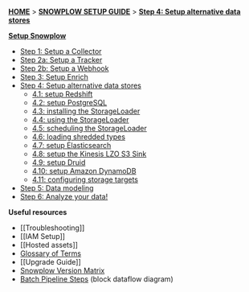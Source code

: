 [**HOME**](Home) > [**SNOWPLOW SETUP GUIDE**](setting-up-snowplow) > [**Step 4: Setup alternative data stores**](setting-up-alternative-data-stores)

[**Setup Snowplow**](setting-up-snowplow)

- [Step 1: Setup a Collector](setting-up-a-collector)
- [Step 2a: Setup a Tracker](Setting-up-a-tracker)
- [Step 2b: Setup a Webhook](Setting-up-a-webhook)
- [Step 3: Setup Enrich](setting-up-enrich)
- [Step 4: Setup alternative data stores](setting-up-alternative-data-stores)
  - [4.1: setup Redshift](setting-up-redshift)  
  - [4.2: setup PostgreSQL](setting-up-postgresql)  
  - [4.3: installing the StorageLoader](1-installing-the-storageloader)  
  - [4.4: using the StorageLoader](2-using-the-storageloader)  
  - [4.5: scheduling the StorageLoader](3-scheduling-the-storageloader)  
  - [4.6: loading shredded types](4-Loading-shredded-types)  
  - [4.7: setup Elasticsearch](kinesis-elasticsearch-sink-setup)  
  - [4.8: setup the Kinesis LZO S3 Sink](kinesis-lzo-s3-sink-setup)  
  - [4.9: setup Druid](Setting-up-Druid)  
  - [4.10: setup Amazon DynamoDB](Setting-up-Amazon-DynamoDB)  
  - [4.11: configuring storage targets](Configuring-storage-targets)  
- [Step 5: Data modeling](getting-started-with-data-modeling)  
- [Step 6: Analyze your data!](getting-started-analyzing-snowplow-data)

**Useful resources**  

- [[Troubleshooting]]  
- [[IAM Setup]]   
- [[Hosted assets]]  
- [Glossary of Terms](Glossary)
- [[Upgrade Guide]]
- [Snowplow Version Matrix](Snowplow-version-matrix)
- [Batch Pipeline Steps](Batch-pipeline-steps) (block dataflow diagram)

